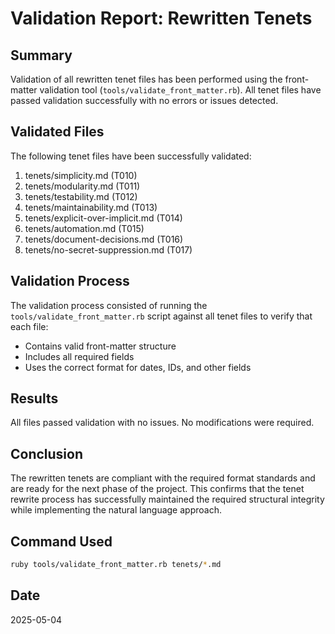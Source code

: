 # Validation Report: Rewritten Tenets

## Summary

Validation of all rewritten tenet files has been performed using the front-matter
validation tool (`tools/validate_front_matter.rb`). All tenet files have passed
validation successfully with no errors or issues detected.

## Validated Files

The following tenet files have been successfully validated:

1. tenets/simplicity.md (T010)
1. tenets/modularity.md (T011)
1. tenets/testability.md (T012)
1. tenets/maintainability.md (T013)
1. tenets/explicit-over-implicit.md (T014)
1. tenets/automation.md (T015)
1. tenets/document-decisions.md (T016)
1. tenets/no-secret-suppression.md (T017)

## Validation Process

The validation process consisted of running the `tools/validate_front_matter.rb` script
against all tenet files to verify that each file:

- Contains valid front-matter structure
- Includes all required fields
- Uses the correct format for dates, IDs, and other fields

## Results

All files passed validation with no issues. No modifications were required.

## Conclusion

The rewritten tenets are compliant with the required format standards and are ready for
the next phase of the project. This confirms that the tenet rewrite process has
successfully maintained the required structural integrity while implementing the natural
language approach.

## Command Used

```bash
ruby tools/validate_front_matter.rb tenets/*.md
```

## Date

2025-05-04
